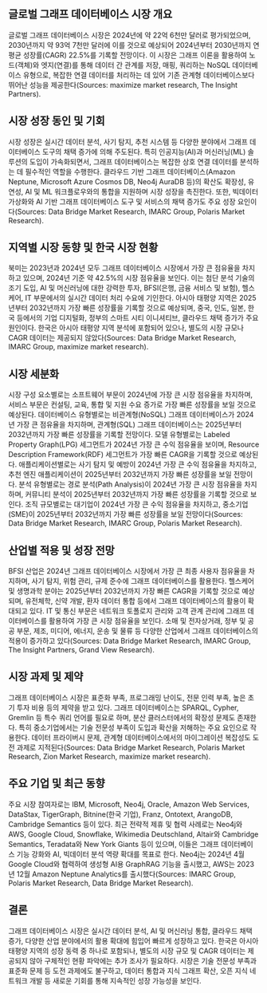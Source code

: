## 글로벌 그래프 데이터베이스 시장 개요
글로벌 그래프 데이터베이스 시장은 2024년에 약 22억 6천만 달러로 평가되었으며, 2030년까지 약 93억 7천만 달러에 이를 것으로 예상되어 2024년부터 2030년까지 연평균 성장률(CAGR) 22.5%를 기록할 전망이다. 이 시장은 그래프 이론을 활용하여 노드(객체)와 엣지(연결)를 통해 데이터 간 관계를 저장, 매핑, 쿼리하는 NoSQL 데이터베이스 유형으로, 복잡한 연결 데이터를 처리하는 데 있어 기존 관계형 데이터베이스보다 뛰어난 성능을 제공한다(Sources: maximize market research, The Insight Partners).

## 시장 성장 동인 및 기회
시장 성장은 실시간 데이터 분석, 사기 탐지, 추천 시스템 등 다양한 분야에서 그래프 데이터베이스 도구의 채택 증가에 의해 주도된다. 특히 인공지능(AI)과 머신러닝(ML) 솔루션의 도입이 가속화되면서, 그래프 데이터베이스는 복잡한 상호 연결 데이터를 분석하는 데 필수적인 역할을 수행한다. 클라우드 기반 그래프 데이터베이스(Amazon Neptune, Microsoft Azure Cosmos DB, Neo4j AuraDB 등)의 확산도 확장성, 유연성, AI 및 ML 워크플로우와의 통합을 지원하며 시장 성장을 촉진한다. 또한, 빅데이터 가상화와 AI 기반 그래프 데이터베이스 도구 및 서비스의 채택 증가도 주요 성장 요인이다(Sources: Data Bridge Market Research, IMARC Group, Polaris Market Research).

## 지역별 시장 동향 및 한국 시장 현황
북미는 2023년과 2024년 모두 그래프 데이터베이스 시장에서 가장 큰 점유율을 차지하고 있으며, 2024년 기준 약 42.5%의 시장 점유율을 보인다. 이는 첨단 분석 기술의 조기 도입, AI 및 머신러닝에 대한 강력한 투자, BFSI(은행, 금융 서비스 및 보험), 헬스케어, IT 부문에서의 실시간 데이터 처리 수요에 기인한다. 아시아 태평양 지역은 2025년부터 2032년까지 가장 빠른 성장률을 기록할 것으로 예상되며, 중국, 인도, 일본, 한국 등에서의 기업 디지털화, 정부의 스마트 시티 이니셔티브, 클라우드 채택 증가가 주요 원인이다. 한국은 아시아 태평양 지역 분석에 포함되어 있으나, 별도의 시장 규모나 CAGR 데이터는 제공되지 않았다(Sources: Data Bridge Market Research, IMARC Group, maximize market research).

## 시장 세분화
시장 구성 요소별로는 소프트웨어 부문이 2024년에 가장 큰 시장 점유율을 차지하며, 서비스 부문은 컨설팅, 교육, 통합 및 지원 수요 증가로 가장 빠른 성장률을 보일 것으로 예상된다. 데이터베이스 유형별로는 비관계형(NoSQL) 그래프 데이터베이스가 2024년 가장 큰 점유율을 차지하며, 관계형(SQL) 그래프 데이터베이스는 2025년부터 2032년까지 가장 빠른 성장률을 기록할 전망이다. 모델 유형별로는 Labeled Property Graph(LPG) 세그먼트가 2024년 가장 큰 수익 점유율을 보이며, Resource Description Framework(RDF) 세그먼트가 가장 빠른 CAGR을 기록할 것으로 예상된다. 애플리케이션별로는 사기 탐지 및 예방이 2024년 가장 큰 수익 점유율을 차지하고, 추천 엔진 애플리케이션이 2025년부터 2032년까지 가장 빠른 성장률을 보일 전망이다. 분석 유형별로는 경로 분석(Path Analysis)이 2024년 가장 큰 시장 점유율을 차지하며, 커뮤니티 분석이 2025년부터 2032년까지 가장 빠른 성장률을 기록할 것으로 보인다. 조직 규모별로는 대기업이 2024년 가장 큰 수익 점유율을 차지하고, 중소기업(SME)이 2025년부터 2032년까지 가장 빠른 성장률을 보일 전망이다(Sources: Data Bridge Market Research, IMARC Group, Polaris Market Research).

## 산업별 적용 및 성장 전망
BFSI 산업은 2024년 그래프 데이터베이스 시장에서 가장 큰 최종 사용자 점유율을 차지하며, 사기 탐지, 위험 관리, 규제 준수에 그래프 데이터베이스를 활용한다. 헬스케어 및 생명과학 분야는 2025년부터 2032년까지 가장 빠른 CAGR을 기록할 것으로 예상되며, 유전체학, 신약 개발, 환자 데이터 통합 등에서 그래프 데이터베이스의 활용이 확대되고 있다. IT 및 통신 부문은 네트워크 토폴로지 관리와 고객 관계 관리에 그래프 데이터베이스를 활용하여 가장 큰 시장 점유율을 보인다. 소매 및 전자상거래, 정부 및 공공 부문, 제조, 미디어, 에너지, 운송 및 물류 등 다양한 산업에서 그래프 데이터베이스의 적용이 증가하고 있다(Sources: Data Bridge Market Research, IMARC Group, The Insight Partners, Grand View Research).

## 시장 과제 및 제약
그래프 데이터베이스 시장은 표준화 부족, 프로그래밍 난이도, 전문 인력 부족, 높은 초기 투자 비용 등의 제약을 받고 있다. 그래프 데이터베이스는 SPARQL, Cypher, Gremlin 등 특수 쿼리 언어를 필요로 하며, 분산 클러스터에서의 확장성 문제도 존재한다. 특히 중소기업에서는 기술 전문성 부족이 도입과 확산을 저해하는 주요 요인으로 작용한다. 데이터 프라이버시 문제, 관계형 데이터베이스에서의 마이그레이션 복잡성도 도전 과제로 지적된다(Sources: Data Bridge Market Research, Polaris Market Research, Zion Market Research, maximize market research).

## 주요 기업 및 최근 동향
주요 시장 참여자로는 IBM, Microsoft, Neo4j, Oracle, Amazon Web Services, DataStax, TigerGraph, Bitnine(한국 기업), Franz, Ontotext, ArangoDB, Cambridge Semantics 등이 있다. 최근 전략적 제휴 및 협력 사례로는 Neo4j와 AWS, Google Cloud, Snowflake, Wikimedia Deutschland, Altair와 Cambridge Semantics, Teradata와 New York Giants 등이 있으며, 이들은 그래프 데이터베이스 기능 강화와 AI, 빅데이터 분석 역량 확대를 목표로 한다. Neo4j는 2024년 4월 Google Cloud와 협력하여 생성형 AI용 GraphRAG 기능을 출시했고, AWS는 2023년 12월 Amazon Neptune Analytics를 출시했다(Sources: IMARC Group, Polaris Market Research, Data Bridge Market Research).

## 결론
그래프 데이터베이스 시장은 실시간 데이터 분석, AI 및 머신러닝 통합, 클라우드 채택 증가, 다양한 산업 분야에서의 활용 확대에 힘입어 빠르게 성장하고 있다. 한국은 아시아 태평양 지역의 성장 동력 중 하나로 포함되나, 별도의 시장 규모 및 CAGR 데이터는 제공되지 않아 구체적인 현황 파악에는 추가 조사가 필요하다. 시장은 기술 전문성 부족과 표준화 문제 등 도전 과제에도 불구하고, 데이터 통합과 지식 그래프 확산, 오픈 지식 네트워크 개발 등 새로운 기회를 통해 지속적인 성장 가능성을 보인다.